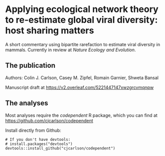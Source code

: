 # Applying ecological network theory to re-estimate global viral diversity: host sharing matters
A short commentary using bipartite rarefaction to estimate viral diversity in mammals. Currently in review at _Nature Ecology and Evolution_.

The publication
----------------------
Authors: Colin J. Carlson, Casey M. Zipfel, Romain Garnier, Shweta Bansal

Manuscript draft at https://v2.overleaf.com/5221447147xwzgrcvmqnpw

The analyses
----------------------
Most analyses require the _codependent_ R package, which you can find at 
https://github.com/cjcarlson/codependent

Install directly from Github:

``` {r, setup, echo = FALSE, message = FALSE}
# If you don't have devtools:
# install.packages("devtools")
devtools::install_github("cjcarlson/codependent")
```
